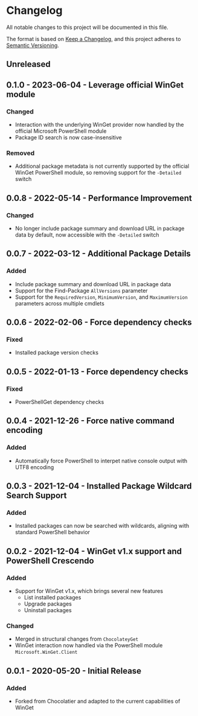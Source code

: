 # Changelog
All notable changes to this project will be documented in this file.

The format is based on [Keep a Changelog](https://keepachangelog.com/en/1.0.0/), and this project adheres to [Semantic Versioning](https://semver.org/spec/v2.0.0.html).

## Unreleased

## 0.1.0 - 2023-06-04 - Leverage official WinGet module
### Changed
* Interaction with the underlying WinGet provider now handled by the official Microsoft PowerShell module
* Package ID search is now case-insensitive
### Removed
* Additional package metadata is not currently supported by the official WinGet PowerShell module, so removing support for the `-Detailed` switch

## 0.0.8 - 2022-05-14 - Performance Improvement
### Changed
* No longer include package summary and download URL in package data by default, now accessible with the `-Detailed` switch

## 0.0.7 - 2022-03-12 - Additional Package Details
### Added
* Include package summary and download URL in package data
* Support for the Find-Package `AllVersions` parameter
* Support for the `RequiredVersion`, `MinimumVersion`, and `MaximumVersion` parameters across multiple cmdlets

## 0.0.6 - 2022-02-06 - Force dependency checks
### Fixed
* Installed package version checks

## 0.0.5 - 2022-01-13 - Force dependency checks
### Fixed
* PowerShellGet dependency checks

## 0.0.4 - 2021-12-26 - Force native command encoding
### Added
* Automatically force PowerShell to interpet native console output with UTF8 encoding

## 0.0.3 - 2021-12-04 - Installed Package Wildcard Search Support
### Added
* Installed packages can now be searched with wildcards, aligning with standard PowerShell behavior

## 0.0.2 - 2021-12-04 - WinGet v1.x support and PowerShell Crescendo
### Added
* Support for WinGet v1.x, which brings several new features
    * List installed packages
    * Upgrade packages
    * Uninstall packages

### Changed
* Merged in structural changes from `ChocolateyGet`
* WinGet interaction now handled via the PowerShell module `Microsoft.WinGet.Client`

## 0.0.1 - 2020-05-20 - Initial Release
### Added
* Forked from Chocolatier and adapted to the current capabilities of WinGet
